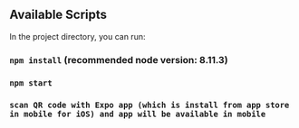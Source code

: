 ## Available Scripts

In the project directory, you can run:

### `npm install` (recommended node version: 8.11.3)
### `npm start`

### `scan QR code with Expo app (which is install from app store in mobile for iOS) and app will be available in mobile`
